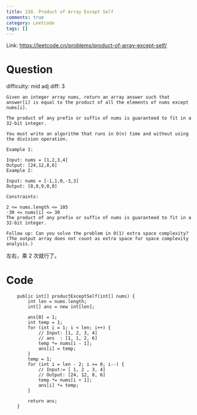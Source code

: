 ```yaml
---
title: 238. Product of Array Except Self
comments: true
category: Leetcode
tags: []
---
```


Link: https://leetcode.cn/problems/product-of-array-except-self/

# Question

difficulty: mid
adj diff: 3

    Given an integer array nums, return an array answer such that answer[i] is equal to the product of all the elements of nums except nums[i].

    The product of any prefix or suffix of nums is guaranteed to fit in a 32-bit integer.

    You must write an algorithm that runs in O(n) time and without using the division operation.

    Example 1:

    Input: nums = [1,2,3,4]
    Output: [24,12,8,6]
    Example 2:

    Input: nums = [-1,1,0,-3,3]
    Output: [0,0,9,0,0]

    Constraints:

    2 <= nums.length <= 105
    -30 <= nums[i] <= 30
    The product of any prefix or suffix of nums is guaranteed to fit in a 32-bit integer.

    Follow up: Can you solve the problem in O(1) extra space complexity? (The output array does not count as extra space for space complexity analysis.)

左右，乘 2 次就行了。

# Code

```
    public int[] productExceptSelf(int[] nums) {
        int len = nums.length;
        int[] ans = new int[len];

        ans[0] = 1;
        int temp = 1;
        for (int i = 1; i < len; i++) {
            // Input: [1, 2, 3, 4]
            // ans  : [1, 1, 2, 6]
            temp *= nums[i - 1];
            ans[i] = temp;
        }
        temp = 1;
        for (int i = len - 2; i >= 0; i--) {
            // Input:= [ 1, 2 , 3, 4]
            // Output: [24, 12, 8, 6]
            temp *= nums[i + 1];
            ans[i] *= temp;
        }

        return ans;
    }
```
